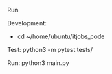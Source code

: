 Run

Development:
- cd ~/home/ubuntu/itjobs_code

Test:
python3 -m pytest tests/

Run:
python3 main.py
